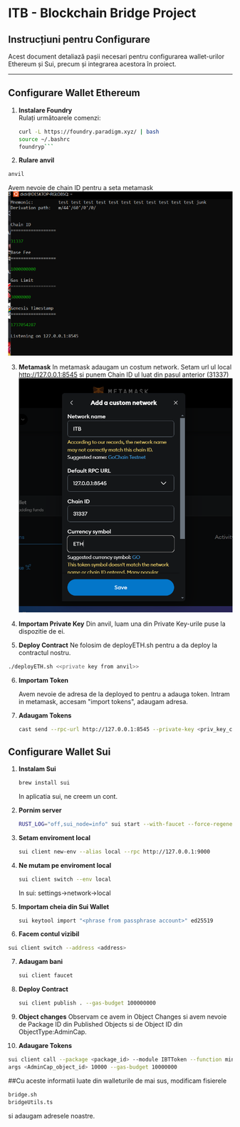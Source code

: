 # ITB - Blockchain Bridge Project

## Instrucțiuni pentru Configurare

Acest document detaliază pașii necesari pentru configurarea wallet-urilor Ethereum și Sui, precum și integrarea acestora în proiect.

---
## Configurare Wallet Ethereum

1. **Instalare Foundry**  
   Rulați următoarele comenzi:  
   ```bash
   curl -L https://foundry.paradigm.xyz/ | bash
   source ~/.bashrc
   foundryp```
   
2. **Rulare anvil**
  ```bash
anvil
```
Avem nevoie de chain ID pentru a seta metamask
![Alt text](pas4.png)

3. **Metamask**
   In metamask adaugam un costum network.
   Setam url ul local http://127.0.0.1:8545 si punem Chain ID ul luat din pasul anterior (31337)
    ![Alt text](pas7.png)

4. **Importam Private Key**
  Din anvil, luam una din Private Key-urile puse la dispozitie de ei. 
5. **Deploy Contract**
Ne folosim de deployETH.sh pentru a da deploy la contractul nostru.

```bash
./deployETH.sh <<private key from anvil>>
```

6. **Importam Token**

   Avem nevoie de adresa de la deployed to pentru a adauga token. Intram in metamask, accesam "import tokens", adaugam adresa.

7. **Adaugam Tokens**
   ```bash
   cast send --rpc-url http://127.0.0.1:8545 --private-key <priv_key_contul_anvil > <DEPLOYED_TO ADDR> "mint(address,uint256)" <RECEIVER ADDR> 7000000000000000000
   ```
   
## Configurare Wallet Sui

1. **Instalam Sui**
   ```bash
   brew install sui
   ```
   In aplicatia sui, ne creem un cont. 

2. **Pornim server**
   ```bash
   RUST_LOG="off,sui_node=info" sui start --with-faucet --force-regenesis
   ```

3. **Setam enviroment local**
   ```bash
   sui client new-env --alias local --rpc http://127.0.0.1:9000
   ```
4. **Ne mutam pe enviroment local**
   ```bash
   sui client switch --env local
   ```
   In sui: settings->network->local

5. **Importam cheia din Sui Wallet**
   ```bash
   sui keytool import "<phrase from passphrase account>" ed25519
   ```

6. **Facem contul vizibil**

```bash
sui client switch --address <address>
```

7. **Adaugam bani**
   ```bash
   sui client faucet
   ```
8. **Deploy Contract**
   ```bash
   sui client publish . --gas-budget 100000000
   ```
9. **Object changes**
    Observam ce avem in Object Changes si avem nevoie de Package ID din Published Objects si de Object ID din ObjectType:AdminCap.

10. **Adaugare Tokens**
```bash
sui client call --package <package_id> --module IBTToken --function mint --
args <AdminCap_object_id> 10000 --gas-budget 10000000
```

##Cu aceste informatii luate din walleturile de mai sus, modificam fisierele 
```bash
bridge.sh
bridgeUtils.ts
```
si adaugam adresele noastre.
   

